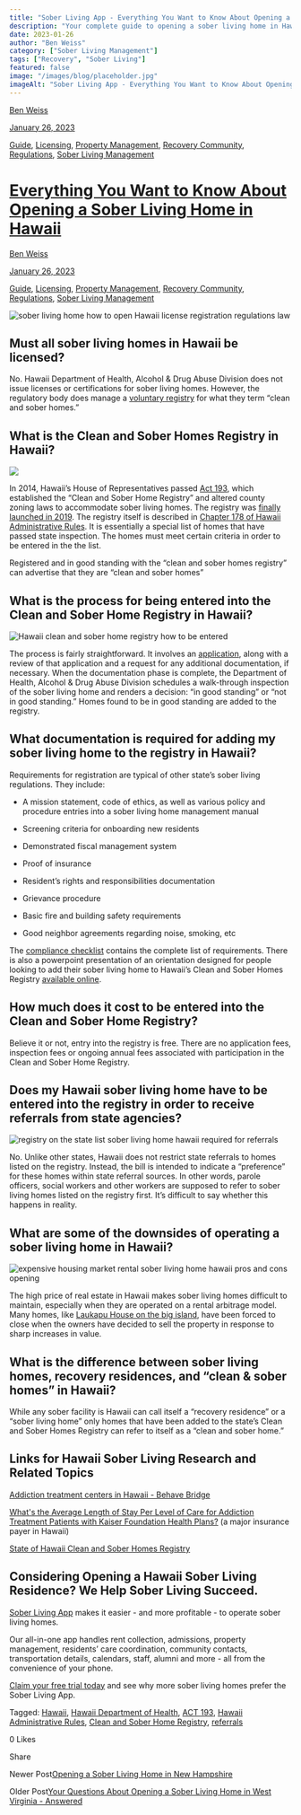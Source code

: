 ```yaml
---
title: "Sober Living App - Everything You Want to Know About Opening a Sober Living Home in Hawaii"
description: "Your complete guide to opening a sober living home in Hawaii. Understand the regulations, requirements, and key steps involved."
date: 2023-01-26
author: "Ben Weiss"
category: ["Sober Living Management"]
tags: ["Recovery", "Sober Living"]
featured: false
image: "/images/blog/placeholder.jpg"
imageAlt: "Sober Living App - Everything You Want to Know About Opening a Sober Living Home in Hawaii"
---
```


[Ben Weiss](../../../../sober-living-app-blog%EF%B9%96author=5a811b27db7926c296af1851.html)

[January 26, 2023](everything-you-want-to-know-about-opening-a-sober-living-home-in-hawaii.html)

[Guide](../../../category/Guide.html), [Licensing](../../../category/Licensing.html), [Property Management](../../../category/Property+Management.html), [Recovery Community](../../../category/Recovery+Community.html), [Regulations](../../../category/Regulations.html), [Sober Living Management](../../../category/Sober+Living+Management.html)

#  [Everything You Want to Know About Opening a Sober Living Home in Hawaii](everything-you-want-to-know-about-opening-a-sober-living-home-in-hawaii.html)

[Ben Weiss](../../../../sober-living-app-blog%EF%B9%96author=5a811b27db7926c296af1851.html)

[January 26, 2023](everything-you-want-to-know-about-opening-a-sober-living-home-in-hawaii.html)

[Guide](../../../category/Guide.html), [Licensing](../../../category/Licensing.html), [Property Management](../../../category/Property+Management.html), [Recovery Community](../../../category/Recovery+Community.html), [Regulations](../../../category/Regulations.html), [Sober Living Management](../../../category/Sober+Living+Management.html)

![sober living home how to open Hawaii license registration regulations law](/images/blog/everything-you-want-to-know-about-opening-a-sober-living-home-in-hawaii/Screen_Shot_2023-01-22_at_7.33.18_PM.png)

## Must all sober living homes in Hawaii be licensed? 

No. Hawaii Department of Health, Alcohol & Drug Abuse Division does not issue licenses or certifications for sober living homes. However, the regulatory body does manage a [voluntary registry](https://portal.ehawaii.gov/home/online-services/cshome/) for what they term “clean and sober homes.” 

## What is the Clean and Sober Homes Registry in Hawaii?

![](/images/blog/everything-you-want-to-know-about-opening-a-sober-living-home-in-hawaii/Screen_Shot_2023-01-22_at_6.35.30_PM.png)

In 2014, Hawaii’s House of Representatives passed [Act 193](../../../../../www.capitol.hawaii.gov/sessions/Session2015/Testimony/HB1291_TESTIMONY_HLT_02-18-15_.PDF), which established the “Clean and Sober Home Registry” and altered county zoning laws to accommodate sober living homes. The registry was [finally launched in 2019](https://nichawaii.egov.com/hawaiis-clean-and-sober-home-registry-provides-support-for-recovery-efforts/). The registry itself is described in [Chapter 178 of Hawaii Administrative Rules](https://casetext.com/regulation/hawaii-administrative-rules/title-11-department-of-health/subtitle-1-general-departmental-provisions/chapter-178-clean-and-sober-homes-registry). It is essentially a special list of homes that have passed state inspection. The homes must meet certain criteria in order to be entered in the the list. 

Registered and in good standing with the “clean and sober homes registry” can advertise that they are “clean and sober homes”

## What is the process for being entered into the Clean and Sober Home Registry in Hawaii? 

![Hawaii clean and sober home registry how to be entered](/images/blog/everything-you-want-to-know-about-opening-a-sober-living-home-in-hawaii/Screen_Shot_2023-01-22_at_6.37.22_PM.png)

The process is fairly straightforward. It involves an [application](https://cshome.ehawaii.gov/), along with a review of that application and a request for any additional documentation, if necessary. When the documentation phase is complete, the Department of Health, Alcohol & Drug Abuse Division schedules a walk-through inspection of the sober living home and renders a decision: “in good standing” or “not in good standing.” Homes found to be in good standing are added to the registry. 

## What documentation is required for adding my sober living home to the registry in Hawaii?

Requirements for registration are typical of other state’s sober living regulations. They include: 

  * A mission statement, code of ethics, as well as various policy and procedure entries into a sober living home management manual 

  * Screening criteria for onboarding new residents 

  * Demonstrated fiscal management system 

  * Proof of insurance 

  * Resident’s rights and responsibilities documentation 

  * Grievance procedure 

  * Basic fire and building safety requirements 

  * Good neighbor agreements regarding noise, smoking, etc 

The [compliance checklist](../../../../../health.hawaii.gov/substance-abuse/files/2022/08/Clean-and-Sober-Home-Registry-Standards-Checklist.pdf) contains the complete list of requirements. There is also a powerpoint presentation of an orientation designed for people looking to add their sober living home to Hawaii’s Clean and Sober Homes Registry [available online](../../../../../health.hawaii.gov/substance-abuse/files/2019/03/CLEAN-SOBER-HOMES-REGISTRY-Orientation.pdf). 

## How much does it cost to be entered into the Clean and Sober Home Registry?

Believe it or not, entry into the registry is free. There are no application fees, inspection fees or ongoing annual fees associated with participation in the Clean and Sober Home Registry. 

## Does my Hawaii sober living home have to be entered into the registry in order to receive referrals from state agencies? 

![registry on the state list sober living home hawaii required for referrals](/images/blog/everything-you-want-to-know-about-opening-a-sober-living-home-in-hawaii/Screen_Shot_2023-01-22_at_6.36.15_PM.png)

No. Unlike other states, Hawaii does not restrict state referrals to homes listed on the registry. Instead, the bill is intended to indicate a “preference” for these homes within state referral sources. In other words, parole officers, social workers and other workers are supposed to refer to sober living homes listed on the registry first. It’s difficult to say whether this happens in reality. 

## What are some of the downsides of operating a sober living home in Hawaii? 

![expensive housing market rental sober living home hawaii pros and cons opening](/images/blog/everything-you-want-to-know-about-opening-a-sober-living-home-in-hawaii/Screen_Shot_2023-01-22_at_7.32.16_PM.png)

The high price of real estate in Hawaii makes sober living homes difficult to maintain, especially when they are operated on a rental arbitrage model. Many homes, like [Laukapu House on the big island](https://www.civilbeat.org/2022/04/an-important-big-island-clean-and-sober-house-is-forced-to-close/), have been forced to close when the owners have decided to sell the property in response to sharp increases in value. 

## What is the difference between sober living homes, recovery residences, and “clean & sober homes” in Hawaii? 

While any sober facility is Hawaii can call itself a “recovery residence” or a “sober living home” only homes that have been added to the state’s Clean and Sober Homes Registry can refer to itself as a “clean and sober home.”

## Links for Hawaii Sober Living Research and Related Topics 

[Addiction treatment centers in Hawaii - Behave Bridge](https://bridge.behavehealth.com/rehabs/hawaii)

[What's the Average Length of Stay Per Level of Care for Addiction Treatment Patients with Kaiser Foundation Health Plans?](https://behavehealth.com/blog/2022/4/19/whats-the-average-length-of-stay-per-level-of-care-for-addiction-treatment-patients-with-kaiser-foundation-health-plans) (a major insurance payer in Hawaii)

[State of Hawaii Clean and Sober Homes Registry](https://health.hawaii.gov/substance-abuse/clean-sober-homes/)

## Considering Opening a Hawaii Sober Living Residence? We Help Sober Living Succeed. 

[Sober Living App](../../../../index.html) makes it easier - and more profitable - to operate sober living homes. 

Our all-in-one app handles rent collection, admissions, property management, residents’ care coordination, community contacts, transportation details, calendars, staff, alumni and more - all from the convenience of your phone.  

[Claim your free trial today](https://behavehealth.com/get-started) and see why more sober living homes prefer the Sober Living App.

Tagged: [Hawaii](../../../tag/Hawaii.html), [Hawaii Department of Health](../../../tag/Hawaii+Department+of+Health.html), [ACT 193](../../../tag/ACT+193.html), [Hawaii Administrative Rules](../../../tag/Hawaii+Administrative+Rules.html), [Clean and Sober Home Registry](../../../tag/Clean+and+Sober+Home+Registry.html), [referrals](../../../tag/referrals.html)

0 Likes

Share

Newer Post[Opening a Sober Living Home in New Hampshire](../../2/2/opening-a-sober-living-home-in-new-hampshire.html)

Older Post[Your Questions About Opening a Sober Living Home in West Virginia - Answered](../24/your-questions-about-opening-a-sober-living-home-in-west-virginia-answered.html)